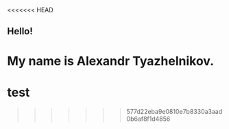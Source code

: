 <<<<<<< HEAD
## Hello!
My name is Alexandr Tyazhelnikov.
=======
# test
>>>>>>> 577d22eba9e0810e7b8330a3aad0b6af8f1d4856
